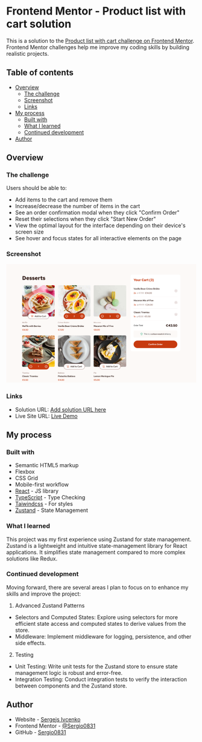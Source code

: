 # Frontend Mentor - Product list with cart solution

This is a solution to the
[Product list with cart challenge on Frontend Mentor](https://www.frontendmentor.io/challenges/product-list-with-cart-5MmqLVAp_d).
Frontend Mentor challenges help me improve my coding skills by building realistic projects.

## Table of contents

- [Overview](#overview)
  - [The challenge](#the-challenge)
  - [Screenshot](#screenshot)
  - [Links](#links)
- [My process](#my-process)
  - [Built with](#built-with)
  - [What I learned](#what-i-learned)
  - [Continued development](#continued-development)
- [Author](#author)

## Overview

### The challenge

Users should be able to:

- Add items to the cart and remove them
- Increase/decrease the number of items in the cart
- See an order confirmation modal when they click "Confirm Order"
- Reset their selections when they click "Start New Order"
- View the optimal layout for the interface depending on their device's screen size
- See hover and focus states for all interactive elements on the page

### Screenshot

![](./screenshot.png)

### Links

- Solution URL: [Add solution URL here](https://your-solution-url.com)
- Live Site URL: [Live Demo](https://product-list-with-cart-alpha.vercel.app/)

## My process

### Built with

- Semantic HTML5 markup
- Flexbox
- CSS Grid
- Mobile-first workflow
- [React](https://react.dev) - JS library
- [TypeScript](https://reactjs.org/) - Type Checking
- [Taiwindcss](https://tailwindcss.com) - For styles
- [Zustand](https://docs.pmnd.rs/zustand/getting-started/introduction) - State Management

### What I learned

This project was my first experience using Zustand for state management. Zustand is a lightweight
and intuitive state-management library for React applications. It simplifies state management
compared to more complex solutions like Redux.

### Continued development

Moving forward, there are several areas I plan to focus on to enhance my skills and improve the
project:

1. Advanced Zustand Patterns

- Selectors and Computed States: Explore using selectors for more efficient state access and
  computed states to derive values from the store.
- Middleware: Implement middleware for logging, persistence, and other side effects.

2. Testing

- Unit Testing: Write unit tests for the Zustand store to ensure state management logic is robust
  and error-free.
- Integration Testing: Conduct integration tests to verify the interaction between components and
  the Zustand store.

## Author

- Website - [Sergejs Ivcenko](https://sergejs-ivcenko.netlify.app)
- Frontend Mentor - [@Sergio0831](https://www.frontendmentor.io/profile/Sergio0831)
- GitHub - [Sergio0831](https://github.com/Sergio0831)
